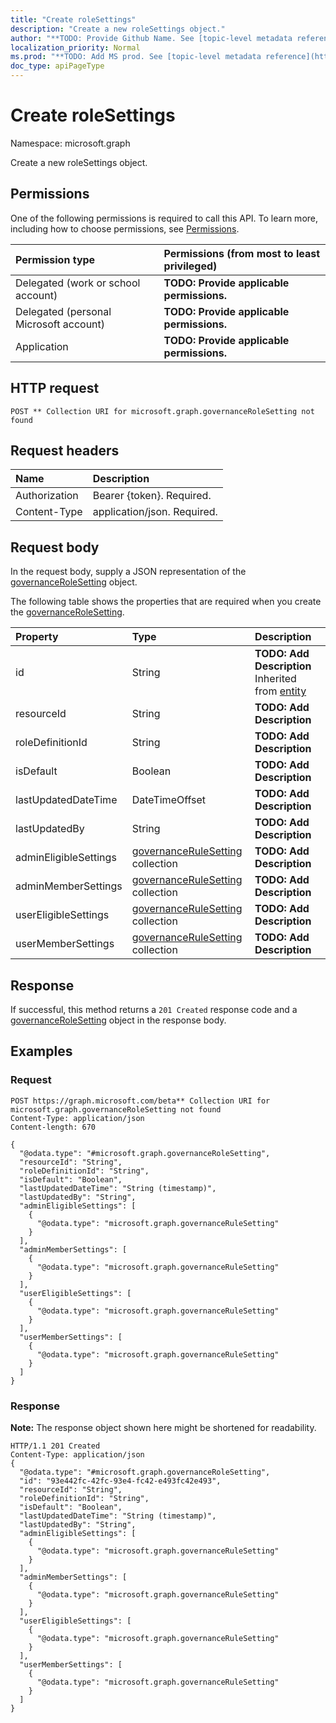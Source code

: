 ```yaml
---
title: "Create roleSettings"
description: "Create a new roleSettings object."
author: "**TODO: Provide Github Name. See [topic-level metadata reference](https://msgo.azurewebsites.net/add/document/guidelines/metadata.html#topic-level-metadata)**"
localization_priority: Normal
ms.prod: "**TODO: Add MS prod. See [topic-level metadata reference](https://msgo.azurewebsites.net/add/document/guidelines/metadata.html#topic-level-metadata)**"
doc_type: apiPageType
---
```


# Create roleSettings

Namespace: microsoft.graph

Create a new roleSettings object.

## Permissions
One of the following permissions is required to call this API. To learn more, including how to choose permissions, see [Permissions](/concepts/permissions-reference.md).

|Permission type|Permissions (from most to least privileged)|
|:---|:---|
|Delegated (work or school account)|**TODO: Provide applicable permissions.**|
|Delegated (personal Microsoft account)|**TODO: Provide applicable permissions.**|
|Application|**TODO: Provide applicable permissions.**|

## HTTP request

<!-- {
  "blockType": "ignored"
}
-->
``` http
POST ** Collection URI for microsoft.graph.governanceRoleSetting not found
```

## Request headers
|Name|Description|
|:---|:---|
|Authorization|Bearer {token}. Required.|
|Content-Type|application/json. Required.|

## Request body
In the request body, supply a JSON representation of the [governanceRoleSetting](../resources/governancerolesetting.md) object.

The following table shows the properties that are required when you create the [governanceRoleSetting](../resources/governancerolesetting.md).

|Property|Type|Description|
|:---|:---|:---|
|id|String|**TODO: Add Description** Inherited from [entity](../resources/entity.md)|
|resourceId|String|**TODO: Add Description**|
|roleDefinitionId|String|**TODO: Add Description**|
|isDefault|Boolean|**TODO: Add Description**|
|lastUpdatedDateTime|DateTimeOffset|**TODO: Add Description**|
|lastUpdatedBy|String|**TODO: Add Description**|
|adminEligibleSettings|[governanceRuleSetting](../resources/governancerulesetting.md) collection|**TODO: Add Description**|
|adminMemberSettings|[governanceRuleSetting](../resources/governancerulesetting.md) collection|**TODO: Add Description**|
|userEligibleSettings|[governanceRuleSetting](../resources/governancerulesetting.md) collection|**TODO: Add Description**|
|userMemberSettings|[governanceRuleSetting](../resources/governancerulesetting.md) collection|**TODO: Add Description**|



## Response

If successful, this method returns a `201 Created` response code and a [governanceRoleSetting](../resources/governancerolesetting.md) object in the response body.

## Examples

### Request
<!-- {
  "blockType": "request",
  "name": "create_governancerolesetting_from_governancerolesettings"
}
-->
``` http
POST https://graph.microsoft.com/beta** Collection URI for microsoft.graph.governanceRoleSetting not found
Content-Type: application/json
Content-length: 670

{
  "@odata.type": "#microsoft.graph.governanceRoleSetting",
  "resourceId": "String",
  "roleDefinitionId": "String",
  "isDefault": "Boolean",
  "lastUpdatedDateTime": "String (timestamp)",
  "lastUpdatedBy": "String",
  "adminEligibleSettings": [
    {
      "@odata.type": "microsoft.graph.governanceRuleSetting"
    }
  ],
  "adminMemberSettings": [
    {
      "@odata.type": "microsoft.graph.governanceRuleSetting"
    }
  ],
  "userEligibleSettings": [
    {
      "@odata.type": "microsoft.graph.governanceRuleSetting"
    }
  ],
  "userMemberSettings": [
    {
      "@odata.type": "microsoft.graph.governanceRuleSetting"
    }
  ]
}
```

### Response
**Note:** The response object shown here might be shortened for readability.
<!-- {
  "blockType": "response",
  "truncated": true,
  "@odata.type": "microsoft.graph.governancerolesetting"
}
-->
``` http
HTTP/1.1 201 Created
Content-Type: application/json
{
  "@odata.type": "#microsoft.graph.governanceRoleSetting",
  "id": "93e442fc-42fc-93e4-fc42-e493fc42e493",
  "resourceId": "String",
  "roleDefinitionId": "String",
  "isDefault": "Boolean",
  "lastUpdatedDateTime": "String (timestamp)",
  "lastUpdatedBy": "String",
  "adminEligibleSettings": [
    {
      "@odata.type": "microsoft.graph.governanceRuleSetting"
    }
  ],
  "adminMemberSettings": [
    {
      "@odata.type": "microsoft.graph.governanceRuleSetting"
    }
  ],
  "userEligibleSettings": [
    {
      "@odata.type": "microsoft.graph.governanceRuleSetting"
    }
  ],
  "userMemberSettings": [
    {
      "@odata.type": "microsoft.graph.governanceRuleSetting"
    }
  ]
}
```

